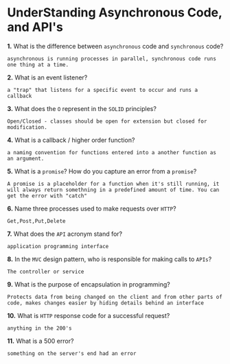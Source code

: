 # UnderStanding Asynchronous Code, and API's

**1.** What is the difference between `asynchronous` code and `synchronous` code?
<!-- enter you answer in the space below -->
```
asynchronous is running processes in parallel, synchronous code runs one thing at a time.
```
**2.** What is an event listener?
<!-- enter you answer in the space below -->
```
a "trap" that listens for a specific event to occur and runs a callback
```
**3.** What does the `O` represent in the `SOLID` principles?
<!-- enter you answer in the space below -->
```
Open/Closed - classes should be open for extension but closed for modification.
```
**4.** What is a callback / higher order function?
<!-- enter you answer in the space below -->
```
a naming convention for functions entered into a another function as an argument.
```
**5.** What is a `promise`? How do you capture an error from a `promise`?
<!-- enter you answer in the space below -->
```
A promise is a placeholder for a function when it's still running, it will always return somethning in a predefined amount of time. You can get the error with "catch"
```
**6.** Name three processes used to make requests over `HTTP`?
<!-- enter you answer in the space below -->
```
Get,Post,Put,Delete
```
**7.** What does the `API` acronym stand for?
<!-- enter you answer in the space below -->
```
application programming interface
```
**8.** In the `MVC` design pattern, who is responsible for making calls to `APIs`?
<!-- enter you answer in the space below -->
```
The controller or service
```
**9.** What is the purpose of encapsulation in programming?
<!-- enter you answer in the space below -->
```
Protects data from being changed on the client and from other parts of code, makes changes easier by hiding details behind an interface
```
**10.** What is `HTTP` response code for a successful request?
<!-- enter you answer in the space below -->
```
anything in the 200's
```
**11.** What is a 500 error?
<!-- enter you answer in the space below -->
```
something on the server's end had an error
```